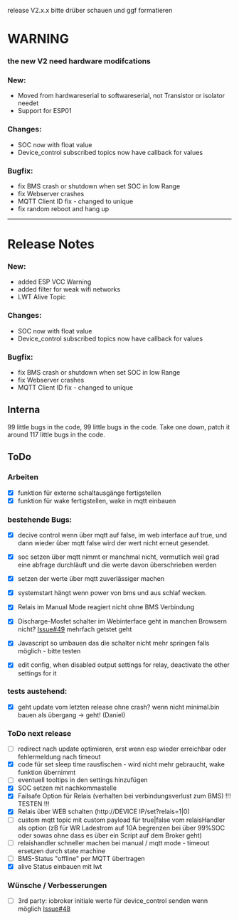 release V2.x.x bitte drüber schauen und ggf formatieren

# WARNING
### the new V2 need hardware modifcations

### New:
- Moved from hardwareserial to softwareserial, not Transistor or isolator needet
- Support for ESP01

### Changes:
- SOC now with float value
- Device_control subscribed topics now have callback for values

### Bugfix:
- fix BMS crash or shutdown when set SOC in low Range
- fix Webserver crashes
- MQTT Client ID fix - changed to unique
- fix random reboot and hang up



----------------------------------------------------------------------------------------------



# Release Notes

### New:
- added ESP VCC Warning
- added filter for weak wifi networks
- LWT Alive Topic

### Changes:
- SOC now with float value
- Device_control subscribed topics now have callback for values

### Bugfix:
- fix BMS crash or shutdown when set SOC in low Range
- fix Webserver crashes
- MQTT Client ID fix - changed to unique

## Interna

99 little bugs in the code, 99 little bugs in the code. Take one down, patch it around 117 little bugs in the code.

## ToDo

### Arbeiten
- [x] funktion für externe schaltausgänge fertigstellen
- [x] funktion für wake fertigstellen, wake in mqtt einbauen

### bestehende Bugs:
- [x] decive control wenn über mqtt auf false, im web interface auf true, und dann wieder über mqtt false wird der wert nicht erneut gesendet.
- [x] soc setzen über mqtt nimmt er manchmal nicht, vermutlich weil grad eine abfrage durchläuft und die werte davon überschrieben werden
- [x] setzen der werte über mqtt zuverlässiger machen
- [x] systemstart hängt wenn power von bms und aus schlaf wecken.
- [x] Relais im Manual Mode reagiert nicht ohne BMS Verbindung
- [x] Discharge-Mosfet schalter im Webinterface geht in manchen Browsern nicht? [Issue#49](https://github.com/softwarecrash/DALY-BMS-to-MQTT/issues/49) mehrfach getstet geht
- [x] Javascript so umbauen das die schalter nicht mehr springen falls möglich - bitte testen

- [x] edit config, when disabled output settings for relay, deactivate the other settings for it


### tests austehend:
- [x] geht update vom letzten release ohne crash? wenn nicht minimal.bin bauen als übergang -> geht! (Daniel)


### ToDo next release
- [ ] redirect nach update optimieren, erst wenn esp wieder erreichbar oder fehlermeldung nach timeout
- [x] code für set sleep time rausfischen - wird nicht mehr gebraucht, wake funktion übernimmt
- [ ] eventuell tooltips in den settings hinzufügen
- [x] SOC setzen mit nachkommastelle
- [x] Failsafe Option für Relais (verhalten bei verbindungsverlust zum BMS) !!! TESTEN !!!
- [x] Relais über WEB schalten (http://DEVICE IP/set?relais=1|0)
- [ ] custom mqtt topic mit custom payload für true|false vom relaisHandler als option (zB für WR Ladestrom auf 10A begrenzen bei über 99%SOC oder sowas ohne dass es über ein Script auf dem Broker geht)
- [ ] relaishandler schneller machen bei manual / mqtt mode - timeout ersetzen durch state machine
- [ ] BMS-Status "offline" per MQTT übertragen
- [x] alive Status einbauen mit lwt 

### Wünsche / Verbesserungen
- [ ] 3rd party: iobroker initiale werte für device_control senden wenn möglich [Issue#48](https://github.com/softwarecrash/DALY-BMS-to-MQTT/issues/48)
